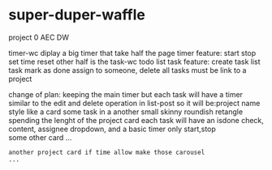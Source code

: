 # super-duper-waffle
project 0 AEC DW 

timer-wc diplay a big timer that take half the page
timer feature: start stop set time reset
other half is the task-wc todo list
task feature: create task list task mark as done assign to someone, delete 
all tasks must be link to a project
     
 change of plan: keeping the main timer but each task will have a timer similar to the edit and delete operation in list-post
 so it will be:project name style like a card
    some task in a another small skinny roundish retangle spending the lenght of the project card
      each task will have an isdone check, content, assignee dropdown, and a basic timer only start,stop  
    some other card 
    ...
    
    another project card if time allow make those carousel
    ...
